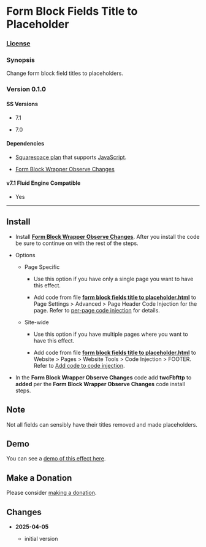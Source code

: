 # Form Block Fields Title to Placeholder

### [License][1]

### Synopsis

Change form block field titles to placeholders.

### Version 0.1.0

#### SS Versions

  * 7.1
  
  * 7.0

#### Dependencies

  * [Squarespace plan][2] that supports [JavaScript][3].
  
  * [Form Block Wrapper Observe Changes][4]

#### v7.1 Fluid Engine Compatible

  * Yes

---

## Install

* Install **[Form Block Wrapper Observe Changes][5]**. After you install the
  code be sure to continue on with the rest of the steps.
  
* Options

  * Page Specific
  
    * Use this option if you have only a single page you want to have this
      effect.
      
    * Add code from file **[form block fields title to placeholder.html][6]** to
      Page Settings > Advanced > Page Header Code Injection for the page. Refer
      to [per-page code injection][7] for details.
      
  * Site-wide
  
    * Use this option if you have multiple pages where you want to have this
      effect.
      
    * Add code from file **[form block fields title to placeholder.html][6]** to
      Website > Pages > Website Tools > Code Injection > FOOTER. Refer to [Add
      code to code injection][8].
      
* In the **Form Block Wrapper Observe Changes** code add **twcFbfttp** to
	**added** per the **Form Block Wrapper Observe Changes** code install steps.

## Note

Not all fields can sensibly have their titles removed and made placeholders.

## Demo

You can see a [demo of this effect here][9].

## Make a Donation

Please consider [making a donation][10].

## Changes

<!-- * **2025-04-05**

  * update to work with Form Block Wrapper Observe Changes v0.4.0
  * remove dependency on jQuery
  * bumped version to 0.2.0
  -->
* **2025-04-05**

  * initial version

[1]: https://github.com/tomsWebConsulting/twcsl/blob/main/LICENSE.txt#L1
[2]: https://www.squarespace.com/pricing
[3]: https://en.wikipedia.org/wiki/JavaScript
[4]: https://github.com/tomsWebConsulting/twcsl/tree/main/Block/Form/Form%20Block%20Wrapper%20Observe%20Changes
[5]: https://github.com/tomsWebConsulting/twcsl/tree/main/Block/Form/Form%20Block%20Wrapper%20Observe%20Changes#form-block-wrapper-observe-changes
[6]: form%20block%20fields%20title%20to%20placeholder.html#L1
[7]: https://support.squarespace.com/hc/en-us/articles/205815908-Using-code-injection#toc-per-page-code-injection
[8]: https://support.squarespace.com/hc/en-us/articles/205815908-Using-code-injection#toc-add-code-to-code-injection
[9]: https://toms-web-consulting-demos.squarespace.com/form-block-fields-title-to-placeholder?password=twcdemos
[10]: https://github.com/tomsWebConsulting/twcsl#make-a-donation
